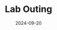 ---
layout: post
title:  "Lab Outing"
image: assets/images/gallery/lab-outing.jpg
date: 2024-09-20
excerpt: "The Perceptual Intelligence Lab enjoyed drinks and dinner together."
permalink: /gallery/2024-09-20-lab-outing/
---
